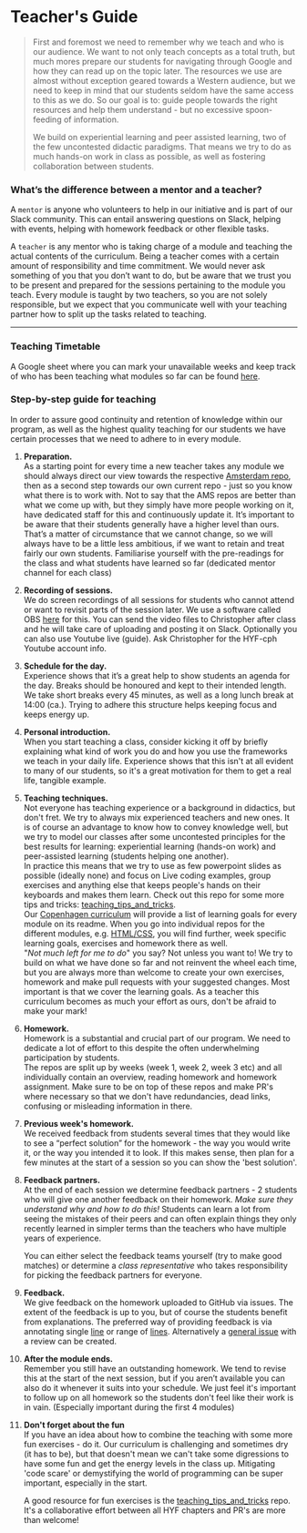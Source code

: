 # Teacher's Guide

>First and foremost we need to remember why we teach and who is our audience. We want to not only teach concepts as a total truth, but much mores prepare our students for navigating through Google and how they can read up on the topic later. The resources we use are almost without exception geared towards a Western audience, but we need to keep in mind that our students seldom have the same access to this as we do. So our goal is to: guide people towards the right resources and help them understand - but no excessive spoon-feeding of information. <p>
 We build on experiential learning and peer assisted learning, two of the few uncontested didactic paradigms. That means we try to do as much hands-on work in class as possible, as well as fostering collaboration between students.

### What’s the difference between a mentor and a teacher? 
A `mentor` is anyone who volunteers to help in our initiative and is part of our Slack community. This can entail answering questions on Slack, helping with events, helping with homework feedback or other flexible tasks.

A `teacher` is any mentor who is taking charge of a module and teaching the actual contents of the curriculum. Being a teacher comes with a certain amount of responsibility and time commitment. We would never ask something of you that you don’t want to do, but be aware that we trust you to be present and prepared for the sessions pertaining to the module you teach. Every module is taught by two teachers, so you are not solely responsible, but we expect that you communicate well with your teaching partner how to split up the tasks related to teaching.

---

### Teaching Timetable
A Google sheet where you can mark your unavailable weeks and keep track of who has been teaching what modules so far can be found [here](https://docs.google.com/spreadsheets/d/1uYSzLetZxhIUIlpk0Si3KgQ9I1-yniif37-Te_7X4j8/edit?usp=sharing).

### Step-by-step guide for teaching
In order to assure good continuity and retention of knowledge within our program, as well as the highest quality teaching for our students we have certain processes that we need to adhere to in every module.

1. **Preparation.** <br>As a starting point for every time a new teacher takes any module we should always direct our view towards the respective [Amsterdam repo](https://github.com/HackYourFuture/curriculum), then as a second step towards our own current repo - just so you know what there is to work with. Not to say that the AMS repos are better than what we come up with, but they simply have more people working on it, have dedicated staff for this and continuously update it. It’s important to be aware that their students generally have a higher level than ours. That’s a matter of circumstance that we cannot change, so we will always have to be a little less ambitious, if we want to retain and treat fairly our own students. Familiarise yourself with the pre-readings for the class and what students have learned so far (dedicated mentor channel for each class)

2. **Recording of sessions.** <br>We do screen recordings of all sessions for students who cannot attend or want to revisit parts of the session later. We use a software called OBS [here](https://obsproject.com/) for this. You can send the video files to Christopher after class and he will take care of uploading and posting it on Slack. Optionally you can also use Youtube live (guide). Ask Christopher for the HYF-cph Youtube account info.

3. **Schedule for the day.** <br> Experience shows that it’s a great help to show students an agenda for the day. Breaks should be honoured and kept to their intended length. We take short breaks every 45 minutes, as well as a long lunch break at 14:00 (ca.). Trying to adhere this structure helps keeping focus and keeps energy up.

4. **Personal introduction.** <br>
When you start teaching a class, consider kicking it off by briefly explaining what kind of work you do and how you use the frameworks we teach in your daily life. Experience shows that this isn't at all evident to many of our students, so it's a great motivation for them to get a real life, tangible example.

5. **Teaching techniques.** <br> 
Not everyone has teaching experience or a background in didactics, but don't fret. We try to always mix experienced teachers and new ones. It is of course an advantage to know how to convey knowledge well, but we try to model our classes after some uncontested principles for the best results for learning: experiential learning (hands-on work) and peer-assisted learning (students helping one another).  
In practice this means that we try to use as few powerpoint slides as possible (ideally none) and focus on Live coding examples, group exercises and anything else that keeps people's hands on their keyboards and makes them learn. Check out this repo for some more tips and tricks: [teaching_tips_and_tricks](https://github.com/HackYourFuture/teaching_tips_tricks).  
Our [Copenhagen curriculum](https://github.com/HackYourFuture-CPH/curriculum) will provide a list of learning goals for every module on its readme. When you go into individual repos for the different modules, e.g. [HTML/CSS](https://github.com/HackYourFuture-CPH/HTML-CSS), you will find further, week specific learning goals, exercises and homework there as well.  
"_Not much left for me to do_" you say? Not unless you want to! We try to build on what we have done so far and not reinvent the wheel each time, but you are always more than welcome to create your own exercises, homework and make pull requests with your suggested changes. Most important is that we cover the learning goals. As a teacher this curriculum becomes as much your effort as ours, don't be afraid to make your mark!

6. **Homework.** <br>
Homework is a substantial and crucial part of our program. We need to dedicate a lot of effort to this despite the often underwhelming participation by students.<br>
The repos are split up by weeks (week 1, week 2, week 3 etc) and all individually contain an overview, reading homework and homework assignment. Make sure to be on top of these repos and make PR's where necessary so that we don't have redundancies, dead links, confusing or misleading information in there.
  
7. **Previous week's homework.** <br> 
We received feedback from students several times that they would like to see a “perfect solution” for the homework - the way you would write it, or the way you intended it to look. If this makes sense, then plan for a few minutes at the start of a  session so you can show the 'best solution'.

8. **Feedback partners.** <br>
At the end of each session we determine feedback partners - 2 students who will give one another feedback on their homework. *Make sure they understand why and how to do this!* Students can learn a lot from seeing the mistakes of their peers and can often explain things they only recently learned in simpler terms than the teachers who have multiple years of experience.<p>
You can either select the feedback teams yourself (try to make good matches) or determine a *class representative* who takes responsibility for picking the feedback partners for everyone. 

9. **Feedback.** <br>
We give feedback on the homework uploaded to GitHub via issues. The extent of the feedback is up to you, but of course the students benefit from explanations. The preferred way of providing feedback is via annotating single [line](https://github.com/ShazaMaher/week-01/issues/1) or range of [lines](https://github.com/ShazaMaher/week-01/issues/2). Alternatively a [general issue](https://github.com/chsaqib/hyf-html-css/issues/1) with a review can be created.

10. **After the module ends.** <br> Remember you still have an outstanding homework. We tend to revise this at the start of the next session, but if you aren’t available you can also do it whenever it suits into your schedule. We just feel it's important to follow up on all homework so the students don't feel like their work is in vain. (Especially important during the first 4 modules)

11. **Don't forget about the fun** <br>
If you have an idea about how to combine the teaching with some more fun exercises - do it. Our curriculum is challenging and sometimes dry (it has to be), but that doesn't mean we can't take some digressions to have some fun and get the energy levels in the class up. Mitigating 'code scare' or demystifying the world of programming can be super important, especially in the start. <p>
A good resource for fun exercises is the [teaching_tips_and_tricks](https://github.com/HackYourFuture/teaching_tips_tricks) repo. It's a collaborative effort between all HYF chapters and PR's are more than welcome!

